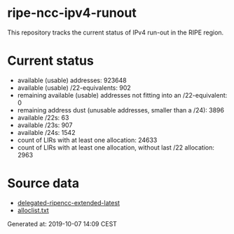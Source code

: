 # ripe-ncc-ipv4-runout
This repository tracks the current status of IPv4 run-out in the RIPE region.

# Current status
- available (usable) addresses: 923648
- available (usable) /22-equivalents: 902
- remaining available (usable) addresses not fitting into an /22-equivalent: 0
- remaining address dust (unusable addresses, smaller than a /24): 3896
- available /22s: 63
- available /23s: 907
- available /24s: 1542
- count of LIRs with at least one allocation: 24633
- count of LIRs with at least one allocation, without last /22 allocation: 2963

# Source data
- [delegated-ripencc-extended-latest](https://ftp.ripe.net/pub/stats/ripencc/delegated-ripencc-extended-latest)
- [alloclist.txt](https://ftp.ripe.net/pub/stats/ripencc/membership/alloclist.txt)

Generated at: 2019-10-07 14:09 CEST
